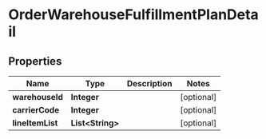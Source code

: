 
# OrderWarehouseFulfillmentPlanDetail

## Properties
Name | Type | Description | Notes
------------ | ------------- | ------------- | -------------
**warehouseId** | **Integer** |  |  [optional]
**carrierCode** | **Integer** |  |  [optional]
**lineItemList** | **List&lt;String&gt;** |  |  [optional]



